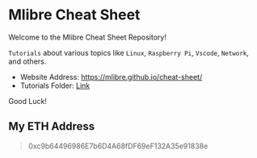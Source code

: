 # Mlibre Cheat Sheet

Welcome to the Mlibre Cheat Sheet Repository!

`Tutorials` about various topics like `Linux`, `Raspberry Pi`, `Vscode`, `Network`, and others.

* Website Address: <https://mlibre.github.io/cheat-sheet/>
* Tutorials Folder: [Link](./Tutorials/readme.md)

Good Luck!

## My ETH Address

> 0xc9b64496986E7b6D4A68fDF69eF132A35e91838e
